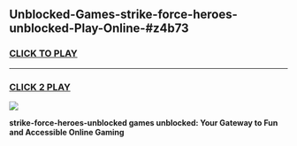 
## Unblocked-Games-strike-force-heroes-unblocked-Play-Online-#z4b73
<h3>
<a href="https://premium.freeplayer.one?title=strike-force-heroes-unblocked&ref=24F">CLICK TO PLAY</a></h3>
<hr>

<h3>
<a href="https://premium.freeplayer.one?title=strike-force-heroes-unblocked&ref=24F">CLICK 2 PLAY</a>
  
</h3>

<a href="https://premium.freeplayer.one?title=strike-force-heroes-unblocked&ref=24F/"><img src="https://clearcache.store/games.png"></a>


**strike-force-heroes-unblocked games unblocked: Your Gateway to Fun and Accessible Online Gaming**
